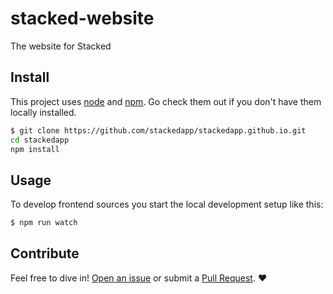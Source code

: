 # stacked-website
The website for Stacked
## Install

This project uses [node](http://nodejs.org) and [npm](https://npmjs.com). Go check them out if you don't have them locally installed.


```sh
$ git clone https://github.com/stackedapp/stackedapp.github.io.git
cd stackedapp
npm install
```
## Usage

To develop frontend sources you start the local development
setup like this:

```sh
$ npm run watch
```

## Contribute

Feel free to dive in! [Open an issue](https://github.com/stackedapp/stackedapp.github.io/issues/new) or submit a [Pull Request](https://github.com/stackedapp/stackedapp.github.io/pull/new/master). :heart: